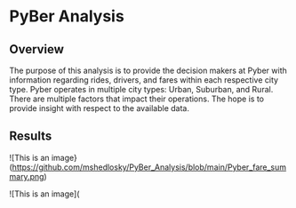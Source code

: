 # PyBer Analysis
## Overview
The purpose of this analysis is to provide the decision makers at Pyber with information regarding rides, drivers, and fares within each respective city type. Pyber operates in multiple city types: Urban, Suburban, and Rural. There are multiple factors that impact their operations. The hope is to provide insight with respect to the available data.

## Results
![This is an image}(https://github.com/mshedlosky/PyBer_Analysis/blob/main/Pyber_fare_summary.png)

![This is an image](
